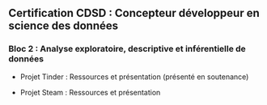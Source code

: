 ## Certification CDSD : Concepteur développeur en science des données
    
  ### Bloc 2 : Analyse exploratoire, descriptive et inférentielle de données
  * Projet Tinder : Ressources et présentation (présenté en soutenance)

  * Projet Steam : Ressources et présentation
